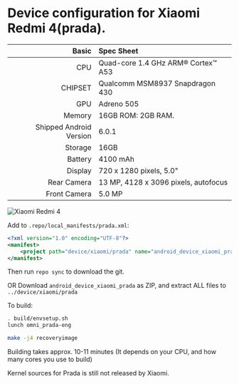 Device configuration for Xiaomi Redmi 4(prada).
==================================================

Basic   | Spec Sheet
-------:|:-------------------------
CPU     | Quad-core 1.4 GHz ARM® Cortex™ A53 
CHIPSET | Qualcomm MSM8937 Snapdragon 430
GPU     | Adreno 505
Memory  | 16GB ROM: 2GB RAM.
Shipped Android Version | 6.0.1
Storage | 16GB
Battery | 4100 mAh
Display | 720 x 1280 pixels, 5.0" 
Rear Camera  | 13 MP, 4128 x 3096 pixels, autofocus
Front Camera | 5.0 MP

![Xiaomi Redmi 4](http://cdn2.gsmarena.com/vv/pics/xiaomi/xiaomi-redmi-4-1.jpg "Xiaomi Redmi 4")


Add to `.repo/local_manifests/prada.xml`:

```xml
<?xml version="1.0" encoding="UTF-8"?>
<manifest>
	<project path="device/xiaomi/prada" name="android_device_xiaomi_prada" remote="Kizoky" revision="master" />
</manifest>
```
Then run `repo sync` to download the git.

OR
Download `android_device_xiaomi_prada` as ZIP, and extract ALL files to `../device/xiaomi/prada`

To build:

```sh
. build/envsetup.sh
lunch omni_prada-eng
```
```sh
make -j4 recoveryimage
```
Building takes approx. 10-11 minutes (It depends on your CPU, and how many cores you use to build)

Kernel sources for Prada is still not released by Xiaomi.
